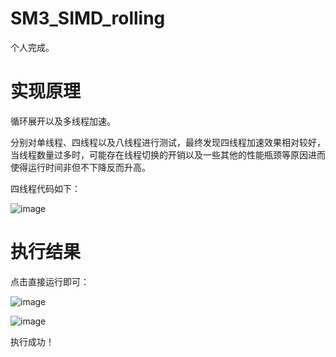 # SM3_SIMD_rolling

个人完成。

# 实现原理

循环展开以及多线程加速。

分别对单线程、四线程以及八线程进行测试，最终发现四线程加速效果相对较好，当线程数量过多时，可能存在线程切换的开销以及一些其他的性能瓶颈等原因进而使得运行时间非但不下降反而升高。

四线程代码如下：

![image](https://user-images.githubusercontent.com/105580300/181923454-cba6296b-36be-4e9f-8737-02eda3d4b134.png)


# 执行结果

点击直接运行即可：

![image](https://user-images.githubusercontent.com/105580300/181923428-2cb7dd71-5c44-4a79-a408-e3f0f270b741.png)


![image](https://user-images.githubusercontent.com/105580300/181922346-4646dd1b-d2db-43b3-a933-cc5615e8a571.png)

执行成功！
